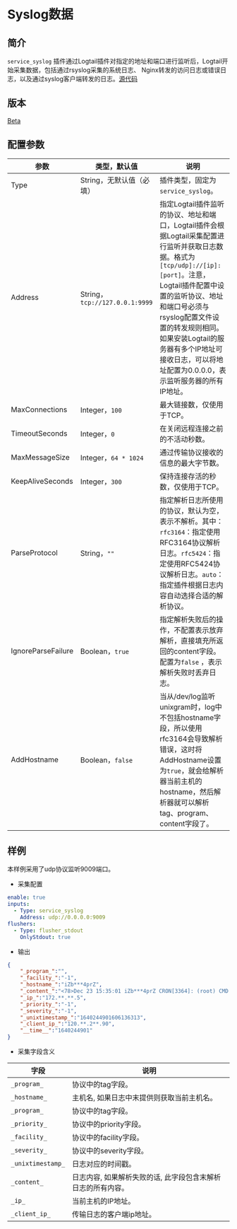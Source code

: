 # Syslog数据

## 简介

`service_syslog` 插件通过Logtail插件对指定的地址和端口进行监听后，Logtail开始采集数据，包括通过rsyslog采集的系统日志、 Nginx转发的访问日志或错误日志，以及通过syslog客户端转发的日志。[源代码](https://github.com/alibaba/loongcollector/blob/main/plugins/input/syslog/syslog.go)

## 版本

[Beta](../../stability-level.md)

## 配置参数

| 参数 | 类型，默认值 | 说明 |
| - | - | - |
| Type | String，无默认值（必填） | 插件类型，固定为`service_syslog`。 |
| Address | String，`tcp://127.0.0.1:9999` | 指定Logtail插件监听的协议、地址和端口，Logtail插件会根据Logtail采集配置进行监听并获取日志数据。格式为`[tcp/udp]://[ip]:[port]`。注意，Logtail插件配置中设置的监听协议、地址和端口号必须与rsyslog配置文件设置的转发规则相同。如果安装Logtail的服务器有多个IP地址可接收日志，可以将地址配置为0.0.0.0，表示监听服务器的所有IP地址。 |
| MaxConnections | Integer，`100` | 最大链接数，仅使用于TCP。|
| TimeoutSeconds | Integer，`0` | 在关闭远程连接之前的不活动秒数。|
| MaxMessageSize | Integer，`64 * 1024` | 通过传输协议接收的信息的最大字节数。|
| KeepAliveSeconds | Integer，`300` | 保持连接存活的秒数，仅使用于TCP。|
| ParseProtocol | String，`""` | 指定解析日志所使用的协议，默认为空，表示不解析。其中：`rfc3164`：指定使用RFC3164协议解析日志。`rfc5424`：指定使用RFC5424协议解析日志。`auto`：指定插件根据日志内容自动选择合适的解析协议。 |
| IgnoreParseFailure | Boolean，`true` | 指定解析失败后的操作，不配置表示放弃解析，直接填充所返回的content字段。配置为`false` ，表示解析失败时丢弃日志。 |
| AddHostname | Boolean，`false` | 当从/dev/log监听unixgram时，log中不包括hostname字段，所以使用rfc3164会导致解析错误，这时将AddHostname设置为`true`，就会给解析器当前主机的hostname，然后解析器就可以解析tag、program、content字段了。 |

## 样例

本样例采用了udp协议监听9009端口。

* 采集配置

```yaml
enable: true
inputs:
  - Type: service_syslog
    Address: udp://0.0.0.0:9009
flushers:
  - Type: flusher_stdout
    OnlyStdout: true  
```

* 输出

```json
{
    "_program_":"",
    "_facility_":"-1",
    "_hostname_":"iZb***4prZ",
    "_content_":"<78>Dec 23 15:35:01 iZb***4prZ CRON[3364]: (root) CMD (command -v ***)",
    "_ip_":"172.**.**.5",
    "_priority_":"-1",
    "_severity_":"-1",
    "_unixtimestamp_":"1640244901606136313",
    "_client_ip_":"120.**.2**.90",
    "__time__":"1640244901"
}
```

* 采集字段含义

|字段|说明|
|----|----|
|`_program_`|协议中的tag字段。|
| `_hostname_` | 主机名, 如果日志中末提供则获取当前主机名。 |
| `_program_` | 协议中的tag字段。 |
| `_priority_` | 协议中的priority字段。 |
| `_facility_` | 协议中的facility字段。 |
| `_severity_` | 协议中的severity字段。 |
| `_unixtimestamp_` | 日志对应的时间戳。 |
| `_content_` | 日志内容, 如果解析失败的话, 此字段包含末解析日志的所有内容。 |
| `_ip_` | 当前主机的IP地址。 |
|`_client_ip_`|传输日志的客户端ip地址。|
